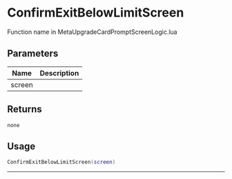 # ConfirmExitBelowLimitScreen

Function name in MetaUpgradeCardPromptScreenLogic.lua

## Parameters

| Name   | Description |
| ------ | ----------- |
| screen |             |

## Returns

`none`

## Usage

```lua
ConfirmExitBelowLimitScreen(screen)
```

---
